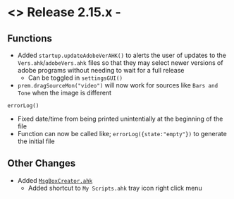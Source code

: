 # <> Release 2.15.x - 

## Functions
- Added `startup.updateAdobeVerAHK()` to alerts the user of updates to the `Vers.ahk`/`adobeVers.ahk` files so that they may select newer versions of adobe programs without needing to wait for a full release
    - Can be toggled in `settingsGUI()`
- `prem.dragSourceMon("video")` will now work for sources like `Bars and Tone` when the image is different

`errorLog()`
- Fixed date/time from being printed unintentially at the beginning of the file
- Function can now be called like; `errorLog({state:"empty"})` to generate the initial file

## Other Changes
- Added [`MsgBoxCreator.ahk`](https://www.autohotkey.com/boards/viewtopic.php?t=78253)
    - Added shortcut to `My Scripts.ahk` tray icon right click menu